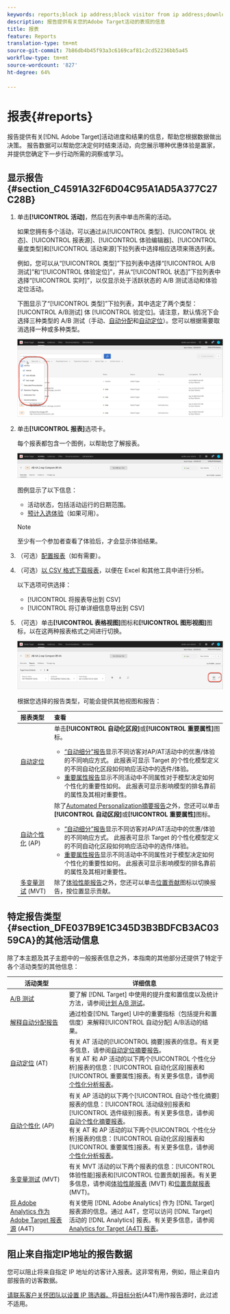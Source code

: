 ```yaml
---
keywords: reports;block ip address;block visitor from ip address;download reports;csv;reporting
description: 报告提供有关您的Adobe Target活动的表现的信息
title: 报表
feature: Reports
translation-type: tm+mt
source-git-commit: 7b86db4b45f93a3c6169caf81c2cd52236bb5a45
workflow-type: tm+mt
source-wordcount: '827'
ht-degree: 64%

---
```



# 报表{#reports}

报告提供有关[!DNL Adobe Target]活动进度和结果的信息，帮助您根据数据做出决策。 报告数据可以帮助您决定何时结束活动，向您展示哪种优惠体验是赢家，并提供您确定下一步行动所需的洞察或学习。

## 显示报告{#section_C4591A32F6D04C95A1AD5A377C27C28B}

1. 单击&#x200B;**[!UICONTROL 活动]**，然后在列表中单击所需的活动。

   如果您拥有多个活动，可以通过从[!UICONTROL 类型]、[!UICONTROL 状态]、[!UICONTROL 报表源]、[!UICONTROL 体验编辑器]、[!UICONTROL 量度类型]和[!UICONTROL 活动来源]下拉列表中选择相应选项来筛选列表。

   例如，您可以从“[!UICONTROL 类型]”下拉列表中选择“[!UICONTROL A/B 测试]”和“[!UICONTROL 体验定位]”，并从“[!UICONTROL 状态]”下拉列表中选择“[!UICONTROL 实时]”，以仅显示处于活跃状态的 A/B 测试活动和体验定位活动。

   下图显示了“[!UICONTROL 类型]”下拉列表，其中选定了两个类型：  [!UICONTROL A/B测试] 体 [!UICONTROL 验定位]。请注意，默认情况下会选择三种类型的 A/B 测试（手动、[自动分配](/help/c-activities/automated-traffic-allocation/automated-traffic-allocation.md)和[自动定位](/help/c-activities/auto-target/auto-target-to-optimize.md)）。您可以根据需要取消选择一种或多种类型。

   ![按类型筛选报表](/help/c-reports/assets/report_filters-new.png)

1. 单击&#x200B;**[!UICONTROL 报表]**&#x200B;选项卡。

   每个报表都包含一个图例，以帮助您了解报表。

   ![报表图例](/help/c-reports/assets/report_menu_bar-new.png)

   图例显示了以下信息：

   * 活动状态，包括活动运行的日期范围。
   * [预计入选体验](/help/c-activities/automated-traffic-allocation/determine-winner.md)（如果可用）。

   >[!NOTE]
   >
   >至少有一个参加者查看了体验后，才会显示体验结果。

1. （可选）[配置报表](/help/c-reports/c-report-settings/report-settings.md#concept_4BB6A7FDAB6F4806A632F9CD989B8BFA)（如有需要）。
1. （可选）[以 CSV 格式下载报表](/help/c-reports/downloading-data-in-csv-file.md#concept_3F276FF2BBB2499388F97451D6DE2E75)，以便在 Excel 和其他工具中进行分析。

   以下选项可供选择：

   * [!UICONTROL 将报表导出到 CSV]
   * [!UICONTROL 将订单详细信息导出到 CSV]

1. （可选）单击&#x200B;**[!UICONTROL 表格视图]**&#x200B;图标和&#x200B;**[!UICONTROL 图形视图]**&#x200B;图标，以在这两种报表格式之间进行切换。

   ![表格和图形视图图标](/help/c-reports/assets/table-and-graph-icons.png)

   根据您选择的报告类型，可能会提供其他视图和报告：

   | 报表类型 | 查看 |
   | --- | --- |
   | [自动定位](/help/c-activities/auto-target/auto-target-to-optimize.md) | 单击&#x200B;**[!UICONTROL 自动化区段]**&#x200B;或&#x200B;**[!UICONTROL 重要属性]**&#x200B;图标。<ul><li>[“自动细分”报告](/help/c-reports/c-personalization-insights-reports/automated-segments-report.md)显示不同访客对AP/AT活动中的优惠/体验的不同响应方式。 此报表可显示 Target 的个性化模型定义的不同自动化区段如何响应活动中的选件/体验。</li><li>[重要属性报告](/help/c-reports/c-personalization-insights-reports/important-attributes-report.md)显示不同活动中不同属性对于模型决定如何个性化的重要性如何。 此报表可显示影响模型的排名靠前的属性及其相对重要性。</li></ul> |
   | [自动个性化](/help/c-activities/t-automated-personalization/automated-personalization.md) (AP) | 除了[Automated Personalization摘要报告](/help/c-reports/reports-ap.md)之外，您还可以单击&#x200B;**[!UICONTROL 自动区段]**&#x200B;或&#x200B;**[!UICONTROL 重要属性]**&#x200B;图标。<ul><li>[“自动细分”报告](/help/c-reports/c-personalization-insights-reports/automated-segments-report.md)显示不同访客对AP/AT活动中的优惠/体验的不同响应方式。 此报表可显示 Target 的个性化模型定义的不同自动化区段如何响应活动中的选件/体验。</li><li>[重要属性报告](/help/c-reports/c-personalization-insights-reports/important-attributes-report.md)显示不同活动中不同属性对于模型决定如何个性化的重要性如何。 此报表可显示影响模型的排名靠前的属性及其相对重要性。</li></ul> |
   | [多变量测试](/help/c-activities/c-multivariate-testing/multivariate-testing.md) (MVT) | 除了[体验性能报告](/help/c-reports/experience-performance-report.md)之外，您还可以单击[位置贡献](/help/c-reports/location-contribution-report.md)图标以切换报告，按位置显示贡献。 |

## 特定报告类型{#section_DFE037B9E1C345D3B3BDFCB3AC0359CA}的其他活动信息

除了本主题及其子主题中的一般报表信息之外，本指南的其他部分还提供了特定于各个活动类型的其他信息：

| 活动类型 | 详细信息 |
|--- |--- |
| [A/B 测试](/help/c-activities/t-test-ab/test-ab.md) | 要了解 [!DNL Target] 中使用的提升度和置信度以及统计方法，请参阅[计划 A/B 测试](/help/c-activities/t-test-ab/sample-size-determination.md)。 |
| [解释自动分配报告](/help/c-activities/automated-traffic-allocation/determine-winner.md) | 通过检查[!DNL Target] UI中的重要指标（包括提升和置信度）来解释[!UICONTROL 自动分配] A/B活动的结果。 |
| [自动定位](/help/c-activities/auto-target/auto-target-to-optimize.md) (AT) | 有关 AT 活动的[!UICONTROL 摘要]报表的信息。有关更多信息，请参阅[自动定位摘要报告](/help/c-reports/auto-target-summary-report.md)。<br>有关 AT 和 AP 活动的以下两个[!UICONTROL 个性化分析]报表的信息：[!UICONTROL 自动化区段]报表和[!UICONTROL 重要属性]报表。有关更多信息，请参阅[个性化分析报表](/help/c-reports/c-personalization-insights-reports/personalization-insights-reports.md)。 |
| [自动个性化](/help/c-activities/t-automated-personalization/automated-personalization.md) (AP) | 有关 AP 活动的以下两个[!UICONTROL 自动个性化摘要]报表的信息：[!UICONTROL 活动级别]报表和[!UICONTROL 选件级别]报表。有关更多信息，请参阅[自动个性化摘要报表](/help/c-reports/reports-ap.md)。<br>有关 AT 和 AP 活动的以下两个[!UICONTROL 个性化分析]报表的信息：[!UICONTROL 自动化区段]报表和[!UICONTROL 重要属性]报表。有关更多信息，请参阅[个性化分析报表](/help/c-reports/c-personalization-insights-reports/personalization-insights-reports.md)。 |
| [多变量测试](/help/c-activities/c-multivariate-testing/multivariate-testing.md) (MVT) | 有关 MVT 活动的以下两个报表的信息：[!UICONTROL 体验性能]报表和[!UICONTROL 位置贡献]报表。有关更多信息，请参阅[体验性能报表](/help/c-reports/experience-performance-report.md) (MVT) 和[位置贡献报表](/help/c-reports/location-contribution-report.md) (MVT)。 |
| [将 Adobe Analytics 作为 Adobe Target 报表源](/help/c-integrating-target-with-mac/a4t/a4t.md) (A4T) | 有关使用 [!DNL Adobe Analytics] 作为 [!DNL Target] 报表源的信息。通过 A4T，您可以访问 [!DNL Target] 活动的 [!DNL Analytics] 报表。有关更多信息，请参阅 [Analytics for Target (A4T) 报表](/help/c-reports/analytics-for-target-a4t-reporting.md)。 |

## 阻止来自指定IP地址的报告数据

您可以阻止将来自指定 IP 地址的访客计入报表。这非常有用，例如，阻止来自内部报告的访客数据。

[请联系客户关怀团队以设置 IP 筛选器。](/help/cmp-resources-and-contact-information.md#reference_ACA3391A00EF467B87930A450050077C)将[目标分析](/help/c-integrating-target-with-mac/a4t/a4t.md#concept_7540C8C04259434AB6EE33B09F47A1DE)(A4T)用作报告源时，此过滤不适用。
